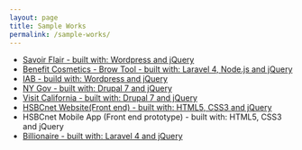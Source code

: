 ```yaml
---
layout: page
title: Sample Works
permalink: /sample-works/
---
```


<article class="post-content">
    <ul>
	<li>
		<a href="http://www.savoirflair.com">Savoir Flair - built with: Wordpress and jQuery</a>
	</li>
	<li>
		<a href="http://www.benefitbrowgenie.com">Benefit Cosmetics - Brow Tool - built with: Laravel 4, Node.js and jQuery</a>
	</li>
	<li>
		<a href="http://www.iab.com">IAB - build with: Wordpress and jQuery</a>
	</li>
	<li>
		<a href="http://www.ny.gov/">NY Gov - built with: Drupal 7 and jQuery</a>
	</li>
	<li>
		<a href="http://www.visitcalifornia.com/">Visit California - built with: Drupal 7 and jQuery</a>
	</li>
	<li>
		<a href="http://www.hsbcnet.com">HSBCnet Website(Front end) - built with: HTML5, CSS3 and jQuery</a>
	</li>
	<li>
		HSBCnet Mobile App (Front end prototype) - built with: HTML5, CSS3 and jQuery
	</li>
	<li>
		<a href="http://www.billionaire.com">Billionaire - built with: Laravel 4 and jQuery</a>
	</li>
</ul>

  </article>
